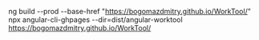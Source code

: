 ng build --prod --base-href "https://bogomazdmitry.github.io/WorkTool/"
npx angular-cli-ghpages --dir=dist/angular-worktool
https://bogomazdmitry.github.io/WorkTool/